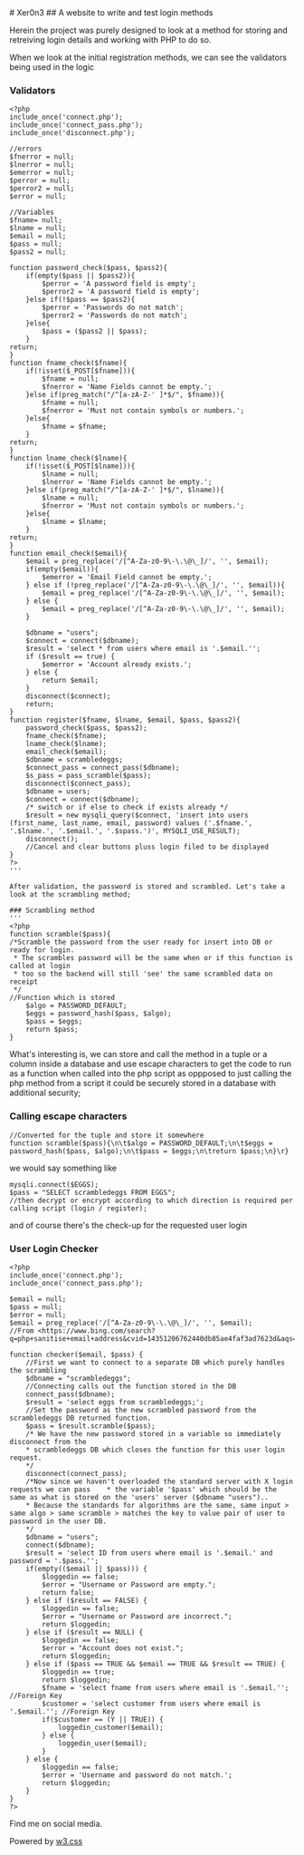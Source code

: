 <nav class="w3-container w3-teal w3-center w3-margin-top">
<br>
  <a href="https://www.facebook.com/profile.php?id=100075972987666"><i class="fa fa-facebook-official w3-hover-opacity"></i></a>
  <a href="https://www.instagram.com/russellclarke821"><i class="fa fa-instagram w3-hover-opacity"></i></a>
  <a href="https://www.pinterest.co.uk/russellclarke821/"><i class="fa fa-pinterest-p w3-hover-opacity"></i></a>
  <a href="https://twitter.com/Developing821"><i class="fa fa-twitter w3-hover-opacity"></i></a>
  <a href="https://www.linkedin.com/in/russell-clarke-09a1a5238"></a><i class="fa fa-linkedin w3-hover-opacity"></i>
<br>
</nav>
# Xer0n3
##  A website to write and test login methods

Herein the project was purely designed to look at a method for storing and retreiving login details and working with PHP to do so.

When we look at the initial registration methods, we can see the validators being used in the logic

### Validators
```
<?php
include_once('connect.php');
include_once('connect_pass.php');
include_once('disconnect.php');

//errors
$fnerror = null;
$lnerror = null;
$emerror = null;
$perror = null;
$perror2 = null;
$error = null;

//Variables 
$fname= null;
$lname = null;
$email = null;
$pass = null;
$pass2 = null;

function password_check($pass, $pass2){
	if(empty($pass || $pass2)){
		$perror = 'A password field is empty';
		$perror2 = 'A password field is empty';
	}else if(!$pass == $pass2){
		$perror = 'Passwords do not match';
		$perror2 = 'Passwords do not match';
	}else{
		$pass = ($pass2 || $pass);
	}
return;
}
function fname_check($fname){
	if(!isset($_POST[$fname])){
		$fname = null;
		$fnerror = 'Name Fields cannot be empty.';
	}else if(preg_match("/^[a-zA-Z-' ]*$/", $fname)){
		$fname = null;
		$fnerror = 'Must not contain symbols or numbers.';
	}else{
		$fname = $fname;
	}
return;
}
function lname_check($lname){
	if(!isset($_POST[$lname])){
		$lname = null;
		$lnerror = 'Name Fields cannot be empty.';
	}else if(preg_match("/^[a-zA-Z-' ]*$/", $lname)){
		$lname = null;
		$fnerror = 'Must not contain symbols or numbers.';
	}else{
		$lname = $lname;
	}
return;
}
function email_check($email){
	$email = preg_replace('/[^A-Za-z0-9\-\.\@\_]/', '', $email);
	if(empty($email)){
		$emerror = 'Email Field cannot be empty.';
	} else if (!preg_replace('/[^A-Za-z0-9\-\.\@\_]/', '', $email)){
		$email = preg_replace('/[^A-Za-z0-9\-\.\@\_]/', '', $email);
	} else {
		$email = preg_replace('/[^A-Za-z0-9\-\.\@\_]/', '', $email);
	}
	
	$dbname = "users";
	$connect = connect($dbname);
	$result = 'select * from users where email is '.$email.'';
	if ($result == true) {
		$emerror = 'Account already exists.';
	} else {
		return $email;
	}
	disconnect($connect);
	return;
}
function register($fname, $lname, $email, $pass, $pass2){
	password_check($pass, $pass2);
	fname_check($fname);
	lname_check($lname);
	email_check($email);
	$dbname = scrambledeggs;
	$connect_pass = connect_pass($dbname);
	$s_pass = pass_scramble($pass);
	disconnect($connect_pass);
	$dbname = users;
	$connect = connect($dbname);
	/* switch or if else to check if exists already */
	$result = new mysqli_query($connect, 'insert into users (first_name, last_name, email, password) values ('.$fname.', '.$lname.', '.$email.', '.$spass.')', MYSQLI_USE_RESULT);
	disconnect();
	//Cancel and clear buttons pluss login filed to be displayed
}
?>
'''

After validation, the password is stored and scrambled. Let's take a look at the scrambling method;

### Scrambling method
'''
<?php
function scramble($pass){
/*Scramble the password from the user ready for insert into DB or ready for login.
 * The scrambles password will be the same when or if this function is called at login
 * too so the backend will still 'see' the same scrambled data on receipt
 */
//Function which is stored
	$algo = PASSWORD_DEFAULT;
	$eggs = password_hash($pass, $algo);
	$pass = $eggs;
	return $pass;
}
```

What's interesting is, we can store and call the method in a tuple or a column inside a database and use escape characters to get the code to run as a function when called into the php script as oppposed to just calling the php method from a script it could be securely stored in a database with additional security;

### Calling escape characters
```
//Converted for the tuple and store it somewhere
function scramble($pass){\n\t$algo = PASSWORD_DEFAULT;\n\t$eggs = password_hash($pass, $algo);\n\t$pass = $eggs;\n\treturn $pass;\n}\r}
```

we would say something like
```
mysqli.connect($EGGS);
$pass = "SELECT scrambledeggs FROM EGGS";
//then decrypt or encrypt according to which direction is required per calling script (login / register);
```

and of course there's the check-up for the requested user login

### User Login Checker
```
<?php
include_once('connect.php');
include_once('connect_pass.php');

$email = null;
$pass = null;
$error = null;
$email = preg_replace('/[^A-Za-z0-9\-\.\@\_]/', '', $email);
//From <https://www.bing.com/search?q=php+sanitise+email+address&cvid=14351206762440db85ae4faf3ad7623d&aqs=edge..69i57j69i64.6838j0j1&pglt=299&FORM=ANNTA1&PC=U531>
		
function checker($email, $pass) {
	//First we want to connect to a separate DB which purely handles the scrambling
	$dbname = "scrambledeggs";
	//Connecting calls out the function stored in the DB
	connect_pass($dbname);
	$result = 'select eggs from scrambledeggs;';
	//Set the password as the new scrambled password from the scrambledeggs DB returned function.
	$pass = $result.scramble($pass);
	/* We have the new password stored in a variable so immediately disconnect from the
	* scrambledeggs DB which closes the function for this user login request.
	*/
	disconnect(connect_pass);
	/*Now since we haven't overloaded the standard server with X login requests we can pass    * the variable '$pass' which should be the same as what is stored on the 'users' server ($dbname "users")..
	* Because the standards for algorithms are the same, same input > same algo > same scramble > matches the key to value pair of user to password in the user DB.
	*/
	$dbname = "users";
	connect($dbname);
	$result = 'select ID from users where email is '.$email.' and password = '.$pass.'';
	if(empty(($email || $pass))) {
		$loggedin == false;
		$error = "Username or Password are empty.";
		return false;
	} else if ($result == FALSE) {
		$loggedin == false;
		$error = "Username or Password are incorrect.";
		return $loggedin;
	} else if ($result == NULL) {
		$loggedin == false;
		$error = "Account does not exist.";
		return $loggedin;
	} else if ($pass == TRUE && $email == TRUE && $result == TRUE) {
		$loggedin == true;
		return $loggedin;
		$fname = 'select fname from users where email is '.$email.''; //Foreign Key
		$customer = 'select customer from users where email is '.$email.''; //Foreign Key
		if($customer == (Y || TRUE)) {
			loggedin_customer($email);
		} else {
			loggedin_user($email);
		}
	} else {
		$loggedin == false;
		$error = 'Username and password do not match.';
		return $loggedin;
	}
}
?>
```
<head>
    <meta content="text/html; charset=utf-8" http-equiv="Content-Type">
    <meta charset="UTF-8">
    <meta name="description" content="Projects and Portfolio">
    <meta name="keywords" content="HTML, CSS, JavaScript, PHP, MySQLi, Python, Java, C, C++, C#, Time, Shapes">
    <meta name="author" content="Russell Clarke">
    <meta name="viewport" content="width=device-width, initial-scale=1.0">
    <link rel="stylesheet" href="https://www.w3schools.com/w3css/4/w3.css">
    <link rel="stylesheet" href="https://fonts.googleapis.com/css?family=Roboto">
    <link rel="stylesheet" href="https://cdnjs.cloudflare.com/ajax/libs/font-awesome/4.7.0/css/font-awesome.min.css">
</head>
<footer class="w3-container w3-teal w3-center w3-margin-top">
  <p>Find me on social media.</p>
  <a href="https://www.facebook.com/profile.php?id=100075972987666"><i class="fa fa-facebook-official w3-hover-opacity"></i></a>
  <a href="https://www.instagram.com/russellclarke821"><i class="fa fa-instagram w3-hover-opacity"></i></a>
  <a href="https://www.pinterest.co.uk/russellclarke821/"><i class="fa fa-pinterest-p w3-hover-opacity"></i></a>
  <a href="https://twitter.com/Developing821"><i class="fa fa-twitter w3-hover-opacity"></i></a>
  <a href="https://www.linkedin.com/in/russell-clarke-09a1a5238"></a><i class="fa fa-linkedin w3-hover-opacity"></i>
  <p>Powered by <a href="https://www.w3schools.com/w3css/default.asp" target="_blank">w3.css</a></p>
</footer>
